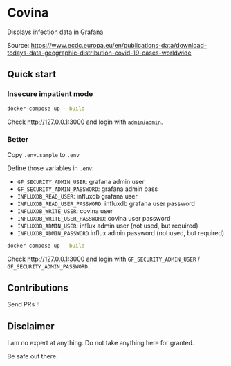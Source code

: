 # Covina

Displays infection data in Grafana

Source: https://www.ecdc.europa.eu/en/publications-data/download-todays-data-geographic-distribution-covid-19-cases-worldwide

## Quick start

### Insecure impatient mode

```bash
docker-compose up --build
```

Check http://127.0.0.1:3000 and login with `admin`/`admin`.

### Better

Copy `.env.sample` to `.env`

Define those variables in `.env`:

- `GF_SECURITY_ADMIN_USER`: grafana admin user
- `GF_SECURITY_ADMIN_PASSWORD`: grafana admin pass
- `INFLUXDB_READ_USER`: influxdb grafana user
- `INFLUXDB_READ_USER_PASSWORD`: influxdb grafana user password
- `INFLUXDB_WRITE_USER`: covina user
- `INFLUXDB_WRITE_USER_PASSWORD`: covina user password
- `INFLUXDB_ADMIN_USER`: influx admin user (not used, but required)
- `INFLUXDB_ADMIN_PASSWORD` influx admin password (not used, but required)


```bash
docker-compose up --build
```

Check http://127.0.0.1:3000 and login with `GF_SECURITY_ADMIN_USER` /
`GF_SECURITY_ADMIN_PASSWORD`.

## Contributions

Send PRs !!

## Disclaimer

I am no expert at anything. Do not take anything here for granted.

Be safe out there.
